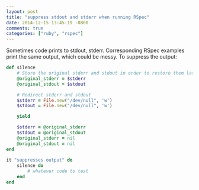 ```yaml
---
layout: post
title: "suppress stdout and stderr when running RSpec"
date: 2014-12-15 13:45:19 -0800
comments: true
categories: ["ruby", "rspec"]
---
```


Sometimes code prints to stdout, stderr. Corresponding RSpec examples print the same output, which could be messy. To suppress the output: 

```ruby
def silence
	# Store the original stderr and stdout in order to restore them later
	@original_stderr = $stderr
	@original_stdout = $stdout

	# Redirect stderr and stdout
	$stderr = File.new("/dev/null", 'w')
	$stdout = File.new("/dev/null", 'w')

	yield

	$stderr = @original_stderr
	$stdout = @original_stdout
	@original_stderr = nil
	@original_stdout = nil
end
    
it "suppresses output" do 
	silence do 
		# whatever code to test 
	end 
end 
``` 
